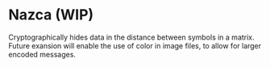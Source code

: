 # Nazca (WIP)
Cryptographically hides data in the distance between symbols in a matrix.<br>
Future exansion will enable the use of color in image files, to allow for larger encoded messages.<br>
